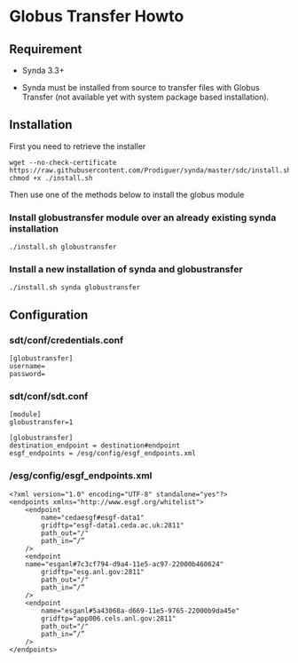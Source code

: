 # Globus Transfer Howto

## Requirement

* Synda 3.3+

* Synda must be installed from source to transfer files with Globus Transfer
(not available yet with system package based installation).

## Installation

First you need to retrieve the installer

    wget --no-check-certificate https://raw.githubusercontent.com/Prodiguer/synda/master/sdc/install.sh
    chmod +x ./install.sh

Then use one of the methods below to install the globus module

### Install globustransfer module over an already existing synda installation

    ./install.sh globustransfer

### Install a new installation of synda and globustransfer

    ./install.sh synda globustransfer

## Configuration

### sdt/conf/credentials.conf

    [globustransfer]
    username=
    password=

### sdt/conf/sdt.conf

    [module]
    globustransfer=1

    [globustransfer]
    destination_endpoint = destination#endpoint
    esgf_endpoints = /esg/config/esgf_endpoints.xml

### /esg/config/esgf_endpoints.xml

    <?xml version="1.0" encoding="UTF-8" standalone="yes"?>
    <endpoints xmlns="http://www.esgf.org/whitelist">
        <endpoint
            name="cedaesgf#esgf-data1"
            gridftp="esgf-data1.ceda.ac.uk:2811"
            path_out="/"
            path_in=”/”
        />
        <endpoint
        name="esganl#7c3cf794-d9a4-11e5-ac97-22000b460624"
            gridftp="esg.anl.gov:2811"
            path_out="/"
            path_in=”/”
        />
        <endpoint
            name="esganl#5a43068a-d669-11e5-9765-22000b9da45e"
            gridftp="app006.cels.anl.gov:2811"
            path_out="/"
            path_in=”/”
        />
    </endpoints>
